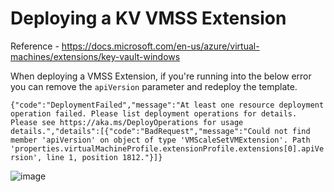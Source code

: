 # Deploying a KV VMSS Extension
Reference - https://docs.microsoft.com/en-us/azure/virtual-machines/extensions/key-vault-windows

When deploying a VMSS Extension, if you're running into the below error you can remove the `apiVersion` parameter and redeploy the template.

`{"code":"DeploymentFailed","message":"At least one resource deployment operation failed. Please list deployment operations for details. Please see https://aka.ms/DeployOperations for usage details.","details":[{"code":"BadRequest","message":"Could not find member 'apiVersion' on object of type 'VMScaleSetVMExtension'. Path 'properties.virtualMachineProfile.extensionProfile.extensions[0].apiVersion', line 1, position 1812."}]}`

![image](https://user-images.githubusercontent.com/36619112/178836696-2e7d5c20-3fdd-4257-936e-d7ec0e2cf034.png)
